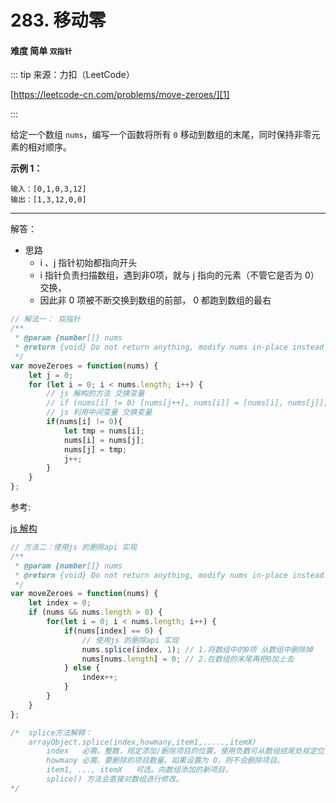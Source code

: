 # 283. 移动零
#### 难度 简单   `双指针`

::: tip
来源：力扣（LeetCode）

[https://leetcode-cn.com/problems/move-zeroes/][1]

[1]:https://leetcode-cn.com/problems/move-zeroes/
:::

给定一个数组 `nums`，编写一个函数将所有 `0` 移动到数组的末尾，同时保持非零元素的相对顺序。

**示例 1：**

```
输入：[0,1,0,3,12]
输出：[1,3,12,0,0]
```

- - -

解答：
- 思路
   - i 、j 指针初始都指向开头
   - i 指针负责扫描数组，遇到非0项，就与 j 指向的元素（不管它是否为 0）交换，
   - 因此非 0 项被不断交换到数组的前部， 0 都跑到数组的最右

``` js
// 解法一： 双指针
/**
 * @param {number[]} nums
 * @return {void} Do not return anything, modify nums in-place instead.
 */
var moveZeroes = function(nums) {
    let j = 0;
    for (let i = 0; i < nums.length; i++) {
        // js 解构的方法 交换变量
        // if (nums[i] != 0) [nums[j++], nums[i]] = [nums[i], nums[j]]; 
        // js 利用中间变量 交换变量
        if(nums[i] != 0){
            let tmp = nums[i];
            nums[i] = nums[j];
            nums[j] = tmp;
            j++;
        }
    }
};

```

参考:

[js 解构](https://www.jb51.net/article/169392.htm)

``` js
// 方法二：使用js 的删除api 实现
/**
 * @param {number[]} nums
 * @return {void} Do not return anything, modify nums in-place instead.
 */
var moveZeroes = function(nums) {
    let index = 0;
    if (nums && nums.length > 0) {
        for(let i = 0; i < nums.length; i++) {
            if(nums[index] == 0) {
                // 使用js 的删除api 实现
                nums.splice(index, 1); // 1.将数组中的0项 从数组中删除掉
                nums[nums.length] = 0; // 2.在数组的末尾再把0加上去
            } else {
                index++;
            }
        }
    }
};

/*  splice方法解释：
    arrayObject.splice(index,howmany,item1,.....,itemX)
        index	必需。整数，规定添加/删除项目的位置，使用负数可从数组结尾处规定位置。
        howmany	必需。要删除的项目数量。如果设置为 0，则不会删除项目。
        item1, ..., itemX	可选。向数组添加的新项目。
        splice() 方法会直接对数组进行修改。
*/

```
